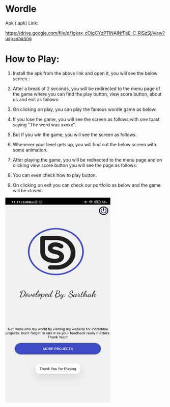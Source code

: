 # Wordle

Apk (.apk) Link:

https://drive.google.com/file/d/1gksx_cOigCYzPTlNAINfFe8-C_RiSzSj/view?usp=sharing



# How to Play:

1) Install the apk from the above link and open it, you will see the below screen :


2) After a break of 2 seconds, you will be redirected to the menu page of the game where you can find the play button, view score button, about us and exit as follows:


3) On clicking on play, you can play the famous wordle game as below:


4) If you lose the game, you will see the screen as follows with one toast saying "The word was xxxxx".


5) But if you win the game, you will see the screen as follows.


6) Whenever your level gets up, you will find out the below screen with some animation.


7) After playing the game, you will be redirected to the menu page and on clicking view score button you will see the page as follows:


8) You can even check how to play button.


9) On clicking on exit you can check our portfolio as below and the game will be closed.

<img src="app/src/main/res/drawable-v24/1649569681041.jpg" height="640" width="330"/>


